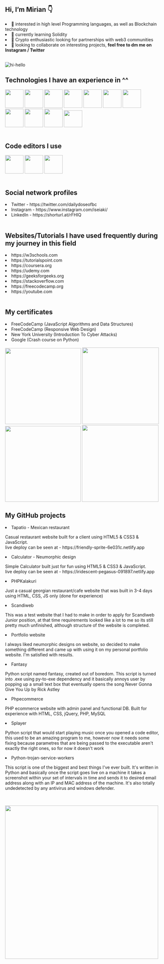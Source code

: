 <h2> Hi, I’m Mirian 👇</h2>
<li>👀 interested in high level Programming languages, as well as Blockchain technology</li>
<li>🌱 currently learning Solidity </li>
<li>🚀 Crypto enthusiastic looking for partnerships with web3 communities</li>
<li>💞️ looking to collaborate on interesting projects, <b> feel free to dm me on Instagram / Twitter </b></li> <br>

![hi-hello](https://media.tenor.com/_HPofCxgZcAAAAAC/mr-robot-elliot-alderson.gif)

<b><h2>Technologies I have an experience in ^^</h2></b>
<div class="flex-container">
<img src="https://i.ibb.co/qD05LPK/Screenshot-1.png" width="60" height="60">
<img src="https://www.kindpng.com/picc/m/159-1595848_python-logo-png-transparent-background-python-logo-png.png" width="60" height="60">
<img src="https://i.ibb.co/zxHKT08/jquery-logo-vector-download.jpg" width="60" height="60">
<img src="https://i.ibb.co/MCff4yS/Unofficial-Java-Script-logo-2-svg.png" width="60" height="60">
<img src="https://i.ibb.co/2ZVXt03/Screenshot-3.png" width="60" height="60">
<img src="https://i.ibb.co/QYfBVgd/png-transparent-logo-css-css3.png" width="60" height="60">
<img src="https://w7.pngwing.com/pngs/201/90/png-transparent-logo-html-html5.png" width="60" height="60">
<img src="https://www.klaasnienhuis.nl/wp/wp-content/uploads/2014/01/Git-Logo-2Color-770x321.jpg" width="60" height="60">
<img src="https://i.postimg.cc/tgkrtz8C/logo-mysql-26353.png" width="60" height="60">
<img src="https://i.ibb.co/gyRyp36/1200px-Electron-Software-Framework-Logo-svg.png" width="60" height="60">
<img src="https://upload.wikimedia.org/wikipedia/commons/thumb/a/a7/React-icon.svg/2300px-React-icon.svg.png" width="60" height="55">
</div>
<br>
<b><h2>Code editors I use</h2></b>
<div class="flex-container">
<img src="https://pngset.com/images/vscode-icons-horizontal-label-text-alphabet-word-transparent-png-2658501.png" width="60" height="60">
<img src="https://upload.wikimedia.org/wikipedia/commons/thumb/1/1d/PyCharm_Icon.svg/1200px-PyCharm_Icon.svg.png" width="60" height="60">
<img src="https://encrypted-tbn0.gstatic.com/images?q=tbn:ANd9GcSH8N8KE4y18dx83gLr5jvbjuFJ4RNBR8tPxOAU-4mvtPQ1sVu9scJMRTeGF3Z-Gyaj7ow&usqp=CAU" width="60" height="60">
</div><br>
<h2>Social network profiles</h2>
<li>Twitter - https://twitter.com/dailydoseofbc</li>
<li>Instagram - https://www.instagram.com/iseiaki/</li>
<li>LinkedIn - https://shorturl.at/rFHIQ</li>
<br>
<b><h2>Websites/Tutorials I have used frequently during my journey in this field</h2></b>
<li>https://w3schools.com</li>
<li>https://tutorialspoint.com</li>
<li>https://coursera.org</li>
<li>https://udemy.com</li>
<li>https://geeksforgeeks.org</li>
<li>https://stackoverflow.com</li>
<li>https://freecodecamp.org</li>
<li>https://youtube.com</li><br>
<div>
<h2>My certificates</h2>
<li>FreeCodeCamp (JavaScript Algorithms and Data Structures)</li> <li>FreeCodeCamp (Responsive Web Design)</li><li>New York University (Introduction To Cyber Attacks) </li> <li>Google (Crash course on Python)</li><br>
 <a href="https://www.coursera.org/account/accomplishments/verify/ZLE5HBWDMSTS"><img src="https://i.ibb.co/0Q7ZL7v/image-2022-12-08-141234575.png" width="248"></a>
 <a href="https://www.freecodecamp.org/certification/Mirian/javascript-algorithms-and-data-structures"><img src="https://i.postimg.cc/x1W9x8MT/Screenshot-1.png" width="250"></a>
<a href="https://www.coursera.org/account/accomplishments/verify/KWG4ZPUC6SHS"><img src="https://i.ibb.co/DrhPjm6/Screenshot-6.png" width="247"></a>
<a href="https://www.freecodecamp.org/certification/Mirian/responsive-web-design"><img src="https://i.postimg.cc/pdcVfCC4/Screenshot-4.png" width="250"></a><br>
 <h2>My GitHub projects</h2>
  <li>Tapatio - Mexican restaurant</li>
<p>Casual restaurant website built for a client using HTML5 & CSS3 & JavaScript. <br>live deploy can be seen at - https://friendly-sprite-6e031c.netlify.app<br>
   <li>Calculator - Neumorphic design</li>
<p>Simple Calculator built just for fun using HTML5 & CSS3 & JavaScript. <br>live deploy can be seen at - https://iridescent-pegasus-091897.netlify.app<br>
 <li>PHPKalakuri</li>
<p>Just a casual georgian restaurant/cafe website that was built in 3-4 days using HTML, CSS, JS only (done for experience)<br>
  <li>Scandiweb</li>
<p>This was a test website that I had to make in order to apply for Scandiweb Junior position, at that time requirements looked like a lot to me so its still pretty much unfinished, although structure of the website is completed. <br>
  <li>Portfolio website</li>
<p>I always liked neumorphic designs on website, so decided to make something different and came up with using it on my personal portfolio website. I'm satisfied with results.<br>
  <li>Fantasy</li>
<p>Python script named fantasy, created out of boredom. This script is turned into .exe using py-to-exe dependency and it basically annoys user by popping up a small text box that eventually opens the song Never Gonna Give You Up by Rick Astley<br>
  <li>Phpecommerce</li>
 <p>PHP ecommerce website with admin panel and functional DB. Built for experience with HTML, CSS, jQuery, PHP, MySQL</p>
   <li>Splayer</li>
 <p>Python script that would start playing music once you opened a code editor, this used to be an amazing program to me, however now it needs some fixing because parametres that are being passed to the executable aren't exactly the right ones, so for now it doesn't work</p>
   <li>Python-trojan-service-workers</li>
<p>This script is one of the biggest and best things I've ever built. It's written in Python and basically once the script goes live on a machine it takes a screenshot within your set of intervals in time and sends it to desired email address along with an IP and MAC address of the machine. It's also totally undedetected by any antivirus and windows defender.</p><br><br>
<img src="https://i.ibb.co/F3zHg9h/Dangerous-Sociable-Galago-size-restricted.gif" width="500">
</div>
